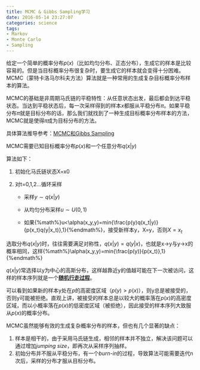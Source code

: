 ```yaml
---
title: MCMC & Gibbs Sampling学习
date: 2016-05-14 23:27:07
categories: science
tags:
- Markov
- Monte Carlo
- Sampling
---
```

给定一个简单的概率分布$p(x)$（比如均匀分布、正态分布），生成它的样本是比较容易的。但是当目标概率分布很复杂时，要生成它的样本就会变得十分困难。MCMC（蒙特卡洛马尔科夫方法）算法就是一种常用的生成复杂目标概率分布样本的算法。

<!-- more -->

MCMC的基础是非周期马氏链的平稳特性：从任意状态出发，最后都会到达平稳状态。当达到平稳状态后，每一次采样得到的样本$x$都服从平稳分布$\pi$。如果平稳分布$\pi$就是目标分布的话，那么我们就找到了一种生成目标概率分布样本的方法，MCMC就是使得$\pi$成为目标分布的方法。

具体算法推导参考：[MCMC和Gibbs Sampling](http://cos.name/2013/01/lda-math-mcmc-and-gibbs-sampling/)

MCMC需要已知目标概率分布$p(x)$和一个任意分布$q(x|y)$

算法如下：

1. 初始化马氏链状态X=x0

2. 对t=0,1,2...循环采样

   - 采样$y\sim q(x|y)$

   - 从均匀分布采样$u\sim U(0,1)$

   - 如果{%math%}u<\alpha(x_y,y)=min\{\frac{p(y)q(x_t|y)}{p(x_t)q(y|x_t)},1\}{%endmath%}，接受新样本y，X=y，否则$X=x_t$

选取分布$q(x|y)$时，往往需要满足对称性，$q(x|y)=q(y|x)$，也就是x->y与y->x的概率相同，这样{%math%}\alpha(x_y,y)=min\{\frac{p(y)}{p(x_t)},1\}{%endmath%}

$q(x|y)$常选择以y为中心的高斯分布，这样越靠近y的值越可能在下一次被访问，这样的样本序列就是一个[**随机行走过程**](https://en.wikipedia.org/wiki/Random_walk)。

可以看到如果新的样本y处在$p$的高密度区域（$p(y)>p(x)$），则y总是被接受的，否则y可能被拒绝。直观上讲，被接受的样本总是以较大的概率落在$p(x)$的高密度区域，而以小概率落在$p(x)$的低密度区域（被拒绝），因此接受的样本序列大致服从$p(x)$的概率分布。

MCMC虽然能够有效的生成复杂概率分布的样本，但也有几个显著的缺点：

1. 样本是相干的，由于采用马氏链生成，相邻的样本并不独立，解决该问题可以通过增加*jumping size*，即再次从采样序列抽样。
2. 初始分布并不服从平稳分布，有一个*burn-in*的过程，导致算法可能需要迭代n次后，采样的分布才服从目标分布。
